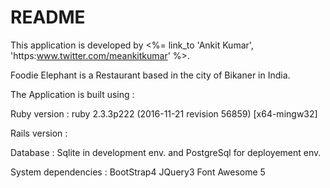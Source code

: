 # README


This application is developed by <%= link_to 'Ankit Kumar', 'https:www.twitter.com/meankitkumar' %>.

Foodie Elephant is a Restaurant based in the city of Bikaner in India.

The Application is built using :

Ruby version : ruby 2.3.3p222 (2016-11-21 revision 56859) [x64-mingw32]

Rails version : 

Database : Sqlite in development env. and PostgreSql for deployement env.

System dependencies : 
BootStrap4 
JQuery3
Font Awesome 5



